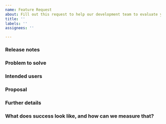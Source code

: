 ```yaml
---
name: Feature Request
about: Fill out this request to help our development team to evaluate your feature proposal
title: ''
labels: ''
assignees: ''

---
```


<!-- The three sections: "Problem to solve", "Intended users" and "Proposal", are strongly recommended in your first draft, while the rest of the sections can be filled out during the problem validation or breakdown phase. However, keep in mind that providing complete and relevant information early helps our development team validate the problem and start working on a solution. -->

### Release notes

<!-- What is the problem and solution you're proposing? This content sets the overall vision for the feature. -->

### Problem to solve 

<!-- What problem do we solve? Try to define the who/what/why of the opportunity as a user story. For example, "As a (who), I want (what), so I can (why/value)." -->

### Intended users

<!-- Who will use this feature? -->

### Proposal

<!-- How are we going to solve the problem? -->

### Further details

<!-- Include use cases, benefits, goals, or any other details that will help us understand the problem better. -->

### What does success look like, and how can we measure that?

<!-- Define both the success metrics and acceptance criteria. Note that success metrics indicate the desired business outcomes, while acceptance criteria indicate when the solution is working correctly. If there is no way to measure success, link to an issue that will implement a way to measure this.-->

